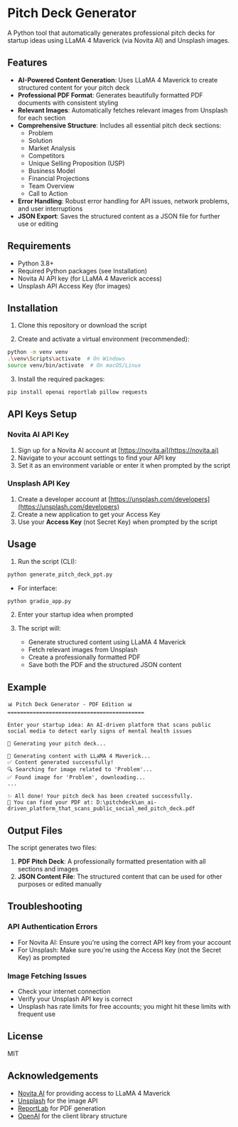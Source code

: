 # Pitch Deck Generator

A Python tool that automatically generates professional pitch decks for startup ideas using LLaMA 4 Maverick (via Novita AI) and Unsplash images.

## Features

- **AI-Powered Content Generation**: Uses LLaMA 4 Maverick to create structured content for your pitch deck
- **Professional PDF Format**: Generates beautifully formatted PDF documents with consistent styling
- **Relevant Images**: Automatically fetches relevant images from Unsplash for each section
- **Comprehensive Structure**: Includes all essential pitch deck sections:
  - Problem
  - Solution
  - Market Analysis
  - Competitors
  - Unique Selling Proposition (USP)
  - Business Model
  - Financial Projections
  - Team Overview
  - Call to Action
- **Error Handling**: Robust error handling for API issues, network problems, and user interruptions
- **JSON Export**: Saves the structured content as a JSON file for further use or editing

## Requirements

- Python 3.8+
- Required Python packages (see Installation)
- Novita AI API key (for LLaMA 4 Maverick access)
- Unsplash API Access Key (for images)

## Installation

1. Clone this repository or download the script

2. Create and activate a virtual environment (recommended):

```bash
python -m venv venv
.\venv\Scripts\activate  # On Windows
source venv/bin/activate  # On macOS/Linux
```

3. Install the required packages:

```bash
pip install openai reportlab pillow requests
```

## API Keys Setup

### Novita AI API Key

1. Sign up for a Novita AI account at [https://novita.ai](https://novita.ai)
2. Navigate to your account settings to find your API key
3. Set it as an environment variable or enter it when prompted by the script

### Unsplash API Key

1. Create a developer account at [https://unsplash.com/developers](https://unsplash.com/developers)
2. Create a new application to get your Access Key
3. Use your **Access Key** (not Secret Key) when prompted by the script

## Usage

1. Run the script (CLI):

```bash
python generate_pitch_deck_ppt.py
```

* For interface: 

```bash
python gradio_app.py
```

2. Enter your startup idea when prompted

3. The script will:
   - Generate structured content using LLaMA 4 Maverick
   - Fetch relevant images from Unsplash
   - Create a professionally formatted PDF
   - Save both the PDF and the structured JSON content

## Example

```
📊 Pitch Deck Generator - PDF Edition 📊
===========================================

Enter your startup idea: An AI-driven platform that scans public social media to detect early signs of mental health issues

🚀 Generating your pitch deck...

🔄 Generating content with LLaMA 4 Maverick...
✅ Content generated successfully!
🔍 Searching for image related to 'Problem'...
✅ Found image for 'Problem', downloading...
...

✨ All done! Your pitch deck has been created successfully.
📄 You can find your PDF at: D:\pitchdeck\an_ai-driven_platform_that_scans_public_social_med_pitch_deck.pdf
```

## Output Files

The script generates two files:

1. **PDF Pitch Deck**: A professionally formatted presentation with all sections and images
2. **JSON Content File**: The structured content that can be used for other purposes or edited manually

## Troubleshooting

### API Authentication Errors

- For Novita AI: Ensure you're using the correct API key from your account
- For Unsplash: Make sure you're using the Access Key (not the Secret Key) as prompted

### Image Fetching Issues

- Check your internet connection
- Verify your Unsplash API key is correct
- Unsplash has rate limits for free accounts; you might hit these limits with frequent use

## License

MIT

## Acknowledgements

- [Novita AI](https://novita.ai) for providing access to LLaMA 4 Maverick
- [Unsplash](https://unsplash.com) for the image API
- [ReportLab](https://www.reportlab.com/) for PDF generation
- [OpenAI](https://openai.com) for the client library structure
